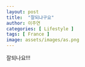 ```yaml
---
layout: post
title:  "잘되냐구요"
author: 이주연
categories: [ Lifestyle ]
tags: [ France ]
image: assets/images/as.png
---
```


잘되나요!!!